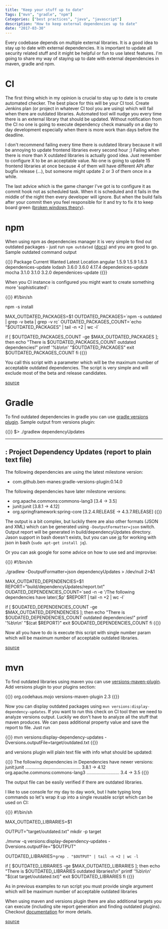 ```yaml
---
title: "Keep your stuff up to date"
Tags: ["mvn", "gradle", "npm"]
Categories: ["best practices", "java", "javascript"]
description: "How to keep external dependencies up to date"
date: "2017-03-30"
---
```


Every codebase depends on multiple external libraries. It is a good idea to stay up to date with
external dependencies. It is important to update all security related stuff and it might be helpful
or fun to use latest features. I'm going to share my way of staying up to date with external
dependencies in maven, gradle and npm.

<!--more-->

# CI 

The first thing which in my opinion is crucial to stay up to date is to create automated checker.
The best place for this will be your CI tool. Create Jenkins plan (or project in whatever CI tool
you are using) which will fail when there are outdated libraries. Automated tool will nudge you
every time there is an external library that should be updated. Without notification from the CI no
one is going to execute dependency check manually on a day to day development especially when there
is more work than days before the deadline.

I don't recommend failing every time there is outdated library because it will be annoying to update
frontend libraries every second hour ;) Failing when there is more than X outdated libraries is
actually good idea. Just remember to configure X to be an acceptable value. No one is going to
update 15 frontend libraries at once because 4 of them will have different API after bugfix release
(...), but someone might update 2 or 3 of them once in a while.

The last advice which is the game changer I've got is to configure it as commit hook not as
scheduled task. When it is scheduled and it fails in the middle of the night then every developer
will ignore. But when the build fails after your commit then you feel responsible for it and try to
fix it to keep board green ([broken windows
theory](https://en.wikipedia.org/wiki/Broken_windows_theory)).

# npm

When using npm as dependencies manager it is very simple to find out outdated packages - just run
```npm outdated``` ([docs](https://docs.npmjs.com/cli/outdated)) and you are good to go. Sample
outdated command output

{{<highlight text>}}
Package     Current  Wanted  Latest  Location
angular       1.5.9   1.5.9   1.6.3  dependenices-update
lodash        3.6.0   3.6.0  4.17.4  dependenices-update
mocha         3.1.0   3.1.0   3.2.0  dependenices-update
{{</highlight>}}

When you CI instance is configured you might want to create something more 'sophisticated':

{{<highlight bash>}}
#!/bin/sh

npm -s install

MAX_OUTDATED_PACKAGES=$1
OUTDATED_PACKAGES=`npm -s outdated | grep -v beta | grep -v rc`
OUTDATED_PACKAGES_COUNT=`echo "$OUTDATED_PACKAGES" | tail -n +2 | wc -l`

if [ $OUTDATED_PACKAGES_COUNT -ge $MAX_OUTDATED_PACKAGES ]; then
  echo "There is $OUTDATED_PACKAGES_COUNT outdated dependencies!"
  printf '%b\n\n' "$OUTDATED_PACKAGES"
  exit $OUTDATED_PACKAGES_COUNT
fi
{{</highlight>}}

You call this script with a parameter which will be the maximum number of acceptable outdated
dependencies. The script is very simple and will exclude most of the beta and release candidates.

[source](https://github.com/pchudzik/blog-example-dependencies/blob/master/npm/find-outdated-dependencies)

# Gradle

To find outdated dependencies in gradle you can use [gradle versions
plugin](https://github.com/ben-manes/gradle-versions-plugin). Sample output from versions plugin:

{{<highlight text>}}
$> ./gradlew dependencyUpdates

------------------------------------------------------------
: Project Dependency Updates (report to plain text file)
------------------------------------------------------------

The following dependencies are using the latest milestone version:
 - com.github.ben-manes:gradle-versions-plugin:0.14.0

The following dependencies have later milestone versions:
 - org.apache.commons:commons-lang3 [3.4 -> 3.5]
 - junit:junit [3.8.1 -> 4.12]
 - org.springframework:spring-core [3.2.4.RELEASE -> 4.3.7.RELEASE]
{{</highlight>}}

The output is a bit complex, but luckily there are also other formats (JSON and XML) which can be
generated using ```-DoutputFormatter=json``` switch. Output report will be generated in
build/dependencyUpdates directory. Jason support in bash doesn't exists, but you can use
[jq](https://stedolan.github.io/jq/manual/) for working with json in bash (```sudo apt-get install
jq```).

Or you can ask google for some advice on how to use sed and improvise:

{{<highlight shell>}}
#!/bin/sh

./gradlew -DoutputFormatter=json dependencyUpdates > /dev/null 2>&1

MAX_OUTDATED_DEPENDENCIES=$1
REPORT="build/dependencyUpdates/report.txt"
OUDATED_DEPENDENCIES_COUNT=`sed -n -e '/The following dependencies have later/,$p' $REPORT | tail -n +2 | wc -l`

if [ $OUDATED_DEPENDENCIES_COUNT -ge $MAX_OUTDATED_DEPENDENCIES ]; then
  echo "There is $OUDATED_DEPENDENCIES_COUNT outdated dependencies!"
  printf '%b\n\n' "$(cat $REPORT)"
  exit $OUDATED_DEPENDENCIES_COUNT
fi
{{</highlight>}}

Now all you have to do is execute this script with single number param which will be maximum number
of acceptable outdated libraries.

[source](https://github.com/pchudzik/blog-example-dependencies/blob/master/gradle/find-oudated-dependencies)

# mvn

To find outdated libraries using maven you can use [versions-maven-plugin](http://www.mojohaus.org/versions-maven-plugin).
Add versions plugin to your plugins section:

{{<highlight xml>}}
<plugin>
  <groupId>org.codehaus.mojo</groupId>
  <artifactId>versions-maven-plugin</artifactId>
  <version>2.3</version>
</plugin>
{{</highlight>}}

Now you can display outdated packages using ```mvn versions:display-dependency-updates```. If you
want to run this check on CI tool then we need to analyze versions output. Luckily we don't have to
analyze all the stuff that maven produces. We can pass additional property value and save the report
to file. Just run

{{<highlight shell>}}
mvn versions:display-dependency-updates -Dversions.outputFile=target/outdated.txt
{{</highlight>}} 

and versions plugin will plain text file with info what should be updated:

{{<highlight text>}}
The following dependencies in Dependencies have newer versions:
  junit:junit ............................................ 3.8.1 -> 4.12
  org.apache.commons:commons-lang3 .......................... 3.4 -> 3.5
{{</highlight>}}

The output file can be easily verified if there are outdated libraries.

I like to use console for my day to day work, but I hate typing long commands so let's wrap it up
into a single reusable script which can be used on CI:

{{<highlight shell>}}
#!/bin/sh

MAX_OUTDATED_LIBRARIES=$1

OUTPUT="target/outdated.txt"
mkdir -p target

./mvnw -q versions:display-dependency-updates -Dversions.outputFile="$OUTPUT" 

OUTDATED_LIBRARIES=`grep . "$OUTPUT" | tail -n +2 | wc -l`

if [ $OUTDATED_LIBRARIES -ge $MAX_OUTDATED_LIBRARIES ]; then
  echo "There is $OUTDATED_LIBRARIES outdated libraries!\n"
  printf '%b\n\n' "$(cat target/outdated.txt)"
  exit $OUTDATED_LIBRARIES
fi
{{</highlight>}}

As in previous examples to run script you must provide single argument which will be maximum number
of acceptable outdated libraries

When using maven and versions plugin there are also additional targets you can execute (including
site report generation and finding outdated plugins). Checkout
[documentation](http://www.mojohaus.org/versions-maven-plugin/plugin-info.html) for more details.

[source](https://github.com/pchudzik/blog-example-dependencies/blob/master/mvn/find-outdated-dependencies)
